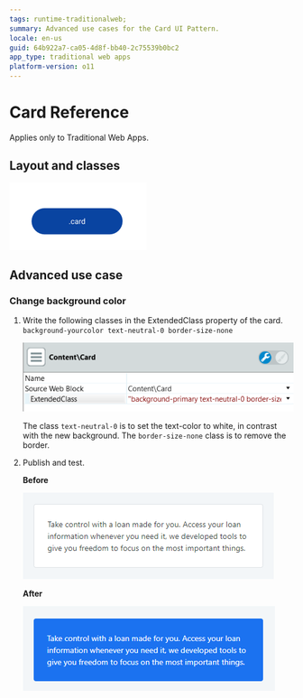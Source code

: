 ```yaml
---
tags: runtime-traditionalweb; 
summary: Advanced use cases for the Card UI Pattern.
locale: en-us
guid: 64b922a7-ca05-4d8f-bb40-2c75539b0bc2
app_type: traditional web apps
platform-version: o11
---
```


# Card Reference

<div class="info" markdown="1">

Applies only to Traditional Web Apps.

</div>

## Layout and classes

![](<images/card-2-diag.png>)

## Advanced use case

### Change background color

1. Write the following classes in the ExtendedClass property of the card.
    `background-yourcolor text-neutral-0 border-size-none `

    ![](<images/card-3-ss.png>)
    
    The class `text-neutral-0` is to set the text-color to white, in contrast with the new background. The `border-size-none` class is to remove the border.
    
1. Publish and test.

    **Before**

    ![](<images/card-4.png>)

    **After**

    ![](<images/card-5.png>)
